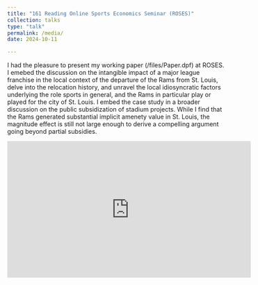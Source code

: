 ```yaml
---
title: "161 Reading Online Sports Economics Seminar (ROSES)"
collection: talks
type: "talk"
permalink: /media/
date: 2024-10-11

---
```

I had the pleasure to present my working paper (/files/Paper.dpf) at ROSES. I emebed the discussion on the intangible impact of a major league franchise in the local context of the departure of the Rams from St. Louis, delve into the relocation history, and unravel the local idiosyncratic factors underlying the role sports in general, and the Rams in particular play or played for the city of St. Louis. I embed the case study in a broader discussion on the public subsidization of stadium projects. While I find that the Rams generated substantial implicit amenety value in St. Louis, the magnitude effect is still not large enough to derive a compelling argument going beyond partial subsidies.

<!-- Embed the YouTube video -->
<iframe width="560" height="315" src="https://www.youtube.com/embed/FBOQT_6JYmY" frameborder="0" allowfullscreen></iframe>
